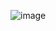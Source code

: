 ![image](https://github.com/Rahul-chaurasiya/Leetcode-Practice-Problem/assets/77222540/cc8ba224-644f-437b-9a0d-74cd63b00399)
